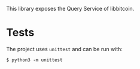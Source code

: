 This library exposes the Query Service of libbitcoin.

# Tests

The project uses `unittest` and can be run with:

```
$ python3 -m unittest
```